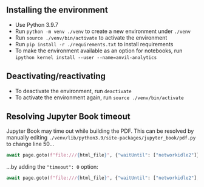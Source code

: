## Installing the environment
- Use Python 3.9.7
- Run `python -m venv ./venv` to create a new environment under `./venv`
- Run `source ./venv/bin/activate` to activate the environment
- Run `pip install -r ./requirements.txt` to install requirements
- To make the environment available as an option for notebooks, run `ipython kernel install --user --name=anvil-analytics`

## Deactivating/reactivating
- To deactivate the environment, run `deactivate`
- To activate the environment again, run `source ./venv/bin/activate`

## Resolving Jupyter Book timeout
Jupyter Book may time out while building the PDF. This can be resolved by
manually editing `./venv/lib/python3.9/site-packages/jupyter_book/pdf.py`
to change line 50...
```python
await page.goto(f"file:///{html_file}", {"waitUntil": ["networkidle2"]})
```
...by adding the `"timeout": 0` option:
```python
await page.goto(f"file:///{html_file}", {"waitUntil": ["networkidle2"], "timeout": 0})
```
